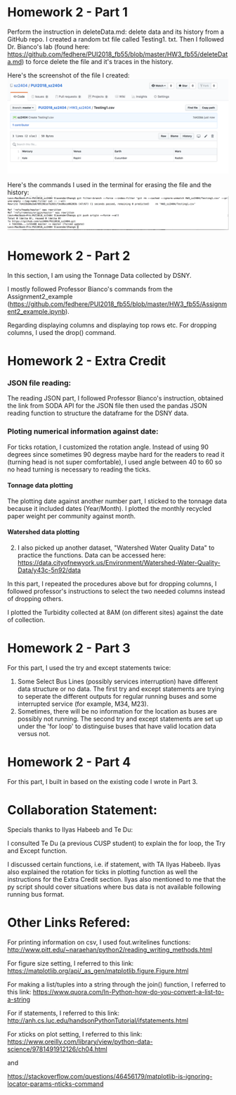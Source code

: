 # Homework 2 - Part 1
Perform the instruction in deleteData.md: delete data and its history from a GitHub repo.
I created a random txt file called Testing1. txt. Then I followed Dr. Bianco's lab (found here: https://github.com/fedhere/PUI2018_fb55/blob/master/HW3_fb55/deleteData.md) to force delete the file and it's traces in the history. 

Here's the screenshot of the file I created:
![Alt text](../HW2_sz2404/Testing_File.png)

Here's the commands I used in the terminal for erasing the file and the history:
![Alt text](../HW2_sz2404/Terminal_Commands.png)

# Homework 2 - Part 2
In this section, I am using the Tonnage Data collected by DSNY. 

I mostly followed Professor Bianco's commands from the Assignment2_example (https://github.com/fedhere/PUI2018_fb55/blob/master/HW3_fb55/Assignment2_example.ipynb). 

Regarding displaying columns and displaying top rows etc. For dropping columns, I used the drop() command. 

# Homework 2 - Extra Credit
### JSON file reading: 
The reading JSON part, I followed Professor Bianco's instruction, obtained the link from SODA API for the JSON file then used the pandas JSON reading function to structure the dataframe for the DSNY data. 

### Ploting numerical information against date:
For ticks rotation, I customized the rotation angle. Instead of using 90 degrees since sometimes 90 degress maybe hard for the readers to read it (turning head is not super comfortable), I used angle between 40 to 60 so no head turning is necessary to reading the ticks. 
#### Tonnage data plotting
The plotting date against another number part, I sticked to the tonnage data because it included dates (Year/Month). I plotted the monthly recycled paper weight per community against month.

#### Watershed data plotting
2. I also picked up another dataset, "Watershed Water Quality Data" to practice the functions. Data can be accessed here: https://data.cityofnewyork.us/Environment/Watershed-Water-Quality-Data/y43c-5n92/data

In this part, I repeated the procedures above but for dropping columns, I followed professor's instructions to select the two needed columns instead of dropping others. 

I plotted the Turbidity collected at 8AM (on different sites) against the date of collection. 


# Homework 2 - Part 3
For this part, I used the try and except statements twice:
1. Some Select Bus Lines (possibly services interruption) have different data structure or no data. The first try and except statements are trying to seperate the different outputs for regular running buses and some interrupted service (for example, M34, M23). 
2. Sometimes, there will be no information for the location as buses are possibly not running. The second try and except statements are set up under the 'for loop' to distinguise buses that have valid location data versus not. 

# Homework 2 - Part 4
For this part, I built in based on the existing code I wrote in Part 3. 

# Collaboration Statement:
Specials thanks to Ilyas Habeeb and Te Du:

I consulted Te Du (a previous CUSP student) to explain the for loop, the Try and Except function.

I discussed certain functions, i.e. if statement, with TA Ilyas Habeeb. Ilyas also explained the rotation for ticks in plotting function as well the instructions for the Extra Credit section. Ilyas also mentioned to me that the py script should cover situations where bus data is not available following running bus format. 

# Other Links Refered:
For printing information on csv, I used fout.writelines functions: http://www.pitt.edu/~naraehan/python2/reading_writing_methods.html

For figure size setting, I referred to this link: 
https://matplotlib.org/api/_as_gen/matplotlib.figure.Figure.html

For making a list/tuples into a string through the join() function, I referred to this link:
https://www.quora.com/In-Python-how-do-you-convert-a-list-to-a-string

For if statements, I referred to this link:
http://anh.cs.luc.edu/handsonPythonTutorial/ifstatements.html

For xticks on plot setting, I referred to this link: 
https://www.oreilly.com/library/view/python-data-science/9781491912126/ch04.html

and 

https://stackoverflow.com/questions/46456179/matplotlib-is-ignoring-locator-params-nticks-command



